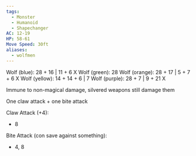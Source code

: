 ```yaml
---
tags:
  - Monster
  - Humanoid
  - Shapechanger
AC: 12-19
HP: 58-61
Move Speed: 30ft
aliases:
  - wolfmen
---
```

Wolf (blue): 28 + 16 | 11 + 6 X
Wolf (green): 28
Wolf (orange): 28 + 17 | 5 + 7 + 6 X
Wolf (yellow): 14 + 14 + 6 | 7
Wolf (purple): 28 +  7 | 9 + 21 X

Immune to non-magical damage, silvered weapons still damage them

One claw attack + one bite attack

Claw Attack (+4):
- 8

Bite Attack (con save against something):
- 4, 8
